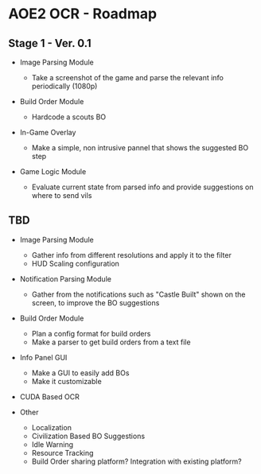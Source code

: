 # AOE2 OCR - Roadmap

## Stage 1 - Ver. 0.1

- Image Parsing Module
    - Take a screenshot of the game and parse the relevant info periodically (1080p)

- Build Order Module
    - Hardcode a scouts BO

- In-Game Overlay
    - Make a simple, non intrusive pannel that shows the suggested BO step

- Game Logic Module
    - Evaluate current state from parsed info and provide suggestions on where to send vils

## TBD

- Image Parsing Module
    - Gather info from different resolutions and apply it to the filter
    - HUD Scaling configuration

- Notification Parsing Module
    - Gather from the notifications such as "Castle Built" shown on the screen, to improve the BO suggestions

- Build Order Module
    - Plan a config format for build orders
    - Make a parser to get build orders from a text file

- Info Panel GUI
    - Make a GUI to easily add BOs
    - Make it customizable

- CUDA Based OCR

- Other
    - Localization
    - Civilization Based BO Suggestions
    - Idle Warning
    - Resource Tracking
    - Build Order sharing platform? Integration with existing platform?
